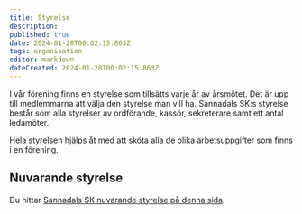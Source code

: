 ```yaml
---
title: Styrelse
description: 
published: true
date: 2024-01-28T00:02:15.863Z
tags: organisation
editor: markdown
dateCreated: 2024-01-28T00:02:15.863Z
---
```


I vår förening finns en styrelse som tillsätts varje år av årsmötet. Det är upp till medlemmarna att välja den styrelse man vill ha. Sannadals SK:s styrelse består som alla styrelser av ordförande, kassör, sekreterare samt ett antal ledamöter.

Hela styrelsen hjälps åt med att sköta alla de olika arbetsuppgifter som finns i en förening.

## Nuvarande styrelse
Du hittar [Sannadals SK nuvarande styrelse på denna sida](https://sannadal.com/om-foreningen/organisation/styrelse/).